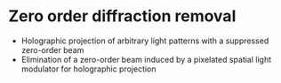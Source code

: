 # Zero order diffraction removal
- Holographic projection of arbitrary light patterns with a suppressed zero-order beam
- Elimination of a zero-order beam induced by a pixelated spatial light modulator for holographic projection
